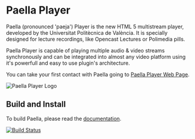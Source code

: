 # Paella Player #

Paella (pronounced 'paeja') Player is the new HTML 5 multistream player, developed by the Universitat Politècnica de València. It is specially designed for lecture recordings, like Opencast Lectures or Polimedia pills.

Paella Player is capable of playing multiple audio & video streams synchronously and can be integrated into almost any video platform using it's powerfull and easy to use plugin's architecture.

You can take your first contact with Paella going to [Paella Player Web Page](http://paellaplayer.upv.es).

![Paella Player Logo](http://paellaplayer.upv.es/resources/logo_paella.png)


## Build and Install ##

To build Paella, please read the [documentation](doc/README.md).

[![Build Status](https://travis-ci.org/polimediaupv/paella.svg?branch=master)](https://travis-ci.org/polimediaupv/paella)

